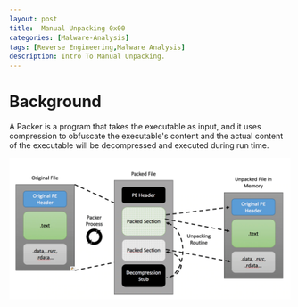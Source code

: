 ```yaml
---
layout: post
title:  Manual Unpacking 0x00
categories: [Malware-Analysis]
tags: [Reverse Engineering,Malware Analysis]
description: Intro To Manual Unpacking.
---
```

# Background
A Packer is a program that takes the executable as input, and it uses compression to obfuscate the executable's content and the actual content of the executable will be decompressed and executed during run time.

![Image](https://github.com/joezid/joezid.github.io/raw/main/Images/Manual%20unpacking/ezgif.com-gif-maker.png)
